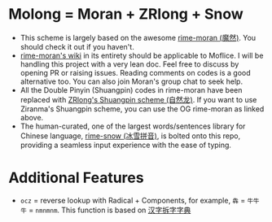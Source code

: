 # Molong = Moran + ZRlong + Snow
- This scheme is largely based on the awesome [rime-moran (魔然)](https://github.com/ksqsf/rime-moran). You should check it out if you haven't.
- [rime-moran's wiki](https://github.com/ksqsf/rime-moran/wiki) in its entirety should be applicable to Moflice. I will be handling this project with a very lean doc. Feel free to discuss by opening PR or raising issues. Reading comments on codes is a good alternative too. You can also join Moran's group chat to seek help.
- All the Double Pinyin (Shuangpin) codes in rime-moran have been replaced with [ZRlong's Shuangpin scheme (自然龙)](https://github.com/Elflare/rime-zrlong). If you want to use Ziranma's Shuangpin scheme, you can use the OG rime-moran as linked above.
- The human-curated, one of the largest words/sentences library for Chinese language, [rime-snow (冰雪拼音)](https://github.com/hanzi-chai/rime-snow-pinyin), is bolted onto this repo, providing a seamless input experience with the ease of typing.

# Additional Features
- `ocz` = reverse lookup with Radical + Components, for example, `犇` = `牛牛牛` = `nmnmnm`. This function is based on [汉字拆字字典](https://github.com/mirtlecn/chaizi-re)

